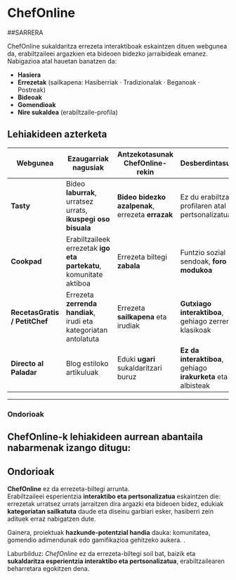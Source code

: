 # ChefOnline

##SARRERA

ChefOnline sukaldaritza errezeta interaktiboak eskaintzen dituen webgunea da, erabiltzaileei argazkien eta bideoen bidezko jarraibideak emanez.
Nabigazioa atal hauetan banatzen da:

* **Hasiera**
* **Errezetak** (sailkapena: Hasiberriak · Tradizionalak · Beganoak · Postreak)
* **Bideoak**
* **Gomendioak**
* **Nire sukaldea** (erabiltzaile-profila)

## Lehiakideen azterketa


| Webgunea       | Ezaugarriak nagusiak | Antzekotasunak ChefOnline-rekin | Desberdintasunak |
|----------------|----------------------|---------------------------------|------------------|
| **Tasty**      | Bideo **laburrak**, urratsez urrats, **ikuspegi oso bisuala** | **Bideo bidezko azalpenak**, errezeta **errazak** | Ez du erabiltzaile-profilaren atal pertsonalizatua |
| **Cookpad**    | Erabiltzaileek errezetak **igo eta partekatu**, komunitate aktiboa | Errezeta biltegi **zabala** | Funtzio sozial sendoak, **foro modukoa** |
| **RecetasGratis / PetitChef** | Errezeta **zerrenda handiak**, irudi eta kategoriatan antolatuta | Errezeta **sailkapena** eta irudiak | **Gutxiago interaktiboa**, gehiago zerrenda klasikoak |
| **Directo al Paladar** | Blog estiloko artikuluak| Eduki **ugari** sukaldaritzari buruz | **Ez da interaktiboa**, gehiago **irakurketa** eta albisteak |
---
### Ondorioak
**ChefOnline**-k lehiakideen aurrean abantaila nabarmenak izango ditugu:
---

## Ondorioak

**ChefOnline** ez da errezeta-biltegi arrunta.  
Erabiltzaileei esperientzia **interaktibo eta pertsonalizatua** eskaintzen die: errezetak urratsez urrats jarraitzen dira argazki eta bideoen bidez, edukiak **kategoriatan sailkatuta** daude eta diseinu garbiari esker, hasiberri zein adituek erraz nabigatzen dute.  

Gainera, proiektuak **hazkunde-potentzial handia** dauka: komunitatea, gomendio adimendunak edo gamifikazioa gehitzeko aukera.  .  

Laburbilduz: *ChefOnline* ez da errezeta-biltegi soil bat, baizik eta **sukaldaritza esperientzia interaktibo eta pertsonalizatua**, erabiltzailearen beharretara egokitzen dena.  

